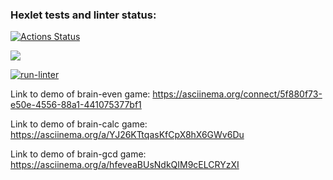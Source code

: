 ### Hexlet tests and linter status:
[![Actions Status](https://github.com/igorpvdc/php-project-lvl1/workflows/hexlet-check/badge.svg)](https://github.com/igorpvdc/php-project-lvl1/actions)

<a href="https://codeclimate.com/github/igorpvdc/php-project-lvl1/maintainability"><img src="https://api.codeclimate.com/v1/badges/e3fa221100adc6d0837d/maintainability" /></a>

[![run-linter](https://github.com/igorpvdc/php-project-lvl1/actions/workflows/run-linter.yml/badge.svg)](https://github.com/igorpvdc/php-project-lvl1/actions/workflows/run-linter.yml)

Link to demo of brain-even game: https://asciinema.org/connect/5f880f73-e50e-4556-88a1-441075377bf1

Link to demo of brain-calc game: https://asciinema.org/a/YJ26KTtqasKfCpX8hX6GWv6Du

Link to demo of brain-gcd game: https://asciinema.org/a/hfeveaBUsNdkQIM9cELCRYzXI
